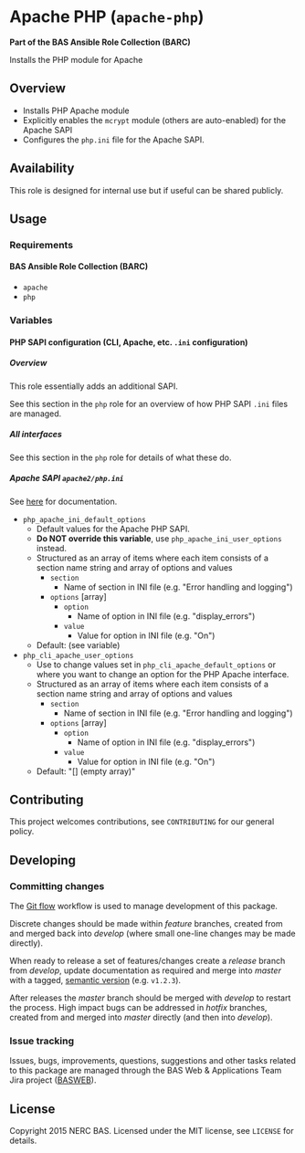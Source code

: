 # Apache PHP (`apache-php`)

**Part of the BAS Ansible Role Collection (BARC)**

Installs the PHP module for Apache

## Overview

* Installs PHP Apache module
* Explicitly enables the `mcrypt` module (others are auto-enabled) for the Apache SAPI
* Configures the `php.ini` file for the Apache SAPI.

## Availability

This role is designed for internal use but if useful can be shared publicly.

## Usage

### Requirements

#### BAS Ansible Role Collection (BARC)

* `apache`
* `php`

### Variables

#### PHP SAPI configuration (CLI, Apache, etc. `.ini` configuration)

##### Overview

This role essentially adds an additional SAPI.

See this section in the `php` role for an overview of how PHP SAPI `.ini` files are managed.

##### All interfaces

See this section in the `php` role for details of what these do.

##### Apache SAPI `apache2/php.ini`

See [here](http://php.net/manual/en/ini.php) for documentation.

* `php_apache_ini_default_options`
    * Default values for the Apache PHP SAPI.
    * **Do NOT override this variable**, use `php_apache_ini_user_options` instead.
    * Structured as an array of items where each item consists of a section name string and array of options and values
        * `section`  
            * Name of section in INI file (e.g. "Error handling and logging")
        * `options` [array]
            * `option`
                * Name of option in INI file (e.g. "display_errors") 
            * `value`
                * Value for option in INI file (e.g. "On") 
    * Default: (see variable)
* `php_cli_apache_user_options`
    * Use to change values set in `php_cli_apache_default_options` or where you want to change an option for the PHP Apache interface.
    * Structured as an array of items where each item consists of a section name string and array of options and values
        * `section`  
            * Name of section in INI file (e.g. "Error handling and logging")
        * `options` [array]
            * `option`
                * Name of option in INI file (e.g. "display_errors") 
            * `value`
                * Value for option in INI file (e.g. "On")
    * Default: "[]  (empty array)" 

## Contributing

This project welcomes contributions, see `CONTRIBUTING` for our general policy.

## Developing

### Committing changes

The [Git flow](https://www.atlassian.com/git/tutorials/comparing-workflows/gitflow-workflow/) workflow is used to manage development of this package.

Discrete changes should be made within *feature* branches, created from and merged back into *develop* (where small one-line changes may be made directly).

When ready to release a set of features/changes create a *release* branch from *develop*, update documentation as required and merge into *master* with a tagged, [semantic version](http://semver.org/) (e.g. `v1.2.3`).

After releases the *master* branch should be merged with *develop* to restart the process. High impact bugs can be addressed in *hotfix* branches, created from and merged into *master* directly (and then into *develop*).

### Issue tracking

Issues, bugs, improvements, questions, suggestions and other tasks related to this package are managed through the BAS Web & Applications Team Jira project ([BASWEB](https://jira.ceh.ac.uk/browse/BASWEB)).

## License

Copyright 2015 NERC BAS. Licensed under the MIT license, see `LICENSE` for details.